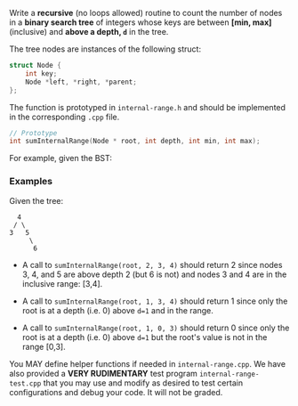 Write a **recursive** (no loops allowed) routine to count the number of nodes in a **binary search tree** of integers whose keys are between **[min, max]** (inclusive) and **above a depth, `d`** in the tree.  

The tree nodes are instances of the following struct:

```c++
struct Node {
    int key;
    Node *left, *right, *parent;
};
```

The function is prototyped in `internal-range.h` and should be implemented in the corresponding `.cpp` file.

```c++
// Prototype
int sumInternalRange(Node * root, int depth, int min, int max);
```

For example, given the BST:


### Examples

Given the tree:

```
  4
 / \
3   5
     \
      6
```

- A call to `sumInternalRange(root, 2, 3, 4)` should return 2 since nodes 3, 4, and 5 are above depth 2 (but 6 is not) and nodes 3 and 4 are in the inclusive range: [3,4].

- A call to `sumInternalRange(root, 1, 3, 4)` should return 1 since only the root is at a depth (i.e. 0) above `d=1` and in the range.

- A call to `sumInternalRange(root, 1, 0, 3)` should return 0 since only the root is at a depth (i.e. 0) above `d=1` but the root's value is not in the range [0,3].

You MAY define helper functions if needed in `internal-range.cpp`.  We have also provided a **VERY RUDIMENTARY** test program `internal-range-test.cpp` that you may use and modify as desired to test certain configurations and debug your code.  It will not be graded.
